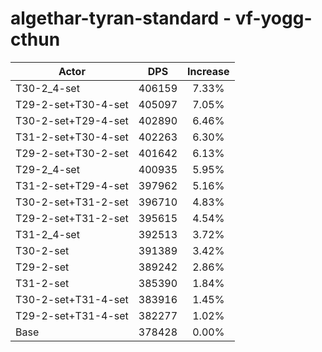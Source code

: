 # algethar-tyran-standard - vf-yogg-cthun
| Actor | DPS | Increase |
|---|:---:|:---:|
|T30-2_4-set|406159|7.33%|
|T29-2-set+T30-4-set|405097|7.05%|
|T30-2-set+T29-4-set|402890|6.46%|
|T31-2-set+T30-4-set|402263|6.30%|
|T29-2-set+T30-2-set|401642|6.13%|
|T29-2_4-set|400935|5.95%|
|T31-2-set+T29-4-set|397962|5.16%|
|T30-2-set+T31-2-set|396710|4.83%|
|T29-2-set+T31-2-set|395615|4.54%|
|T31-2_4-set|392513|3.72%|
|T30-2-set|391389|3.42%|
|T29-2-set|389242|2.86%|
|T31-2-set|385390|1.84%|
|T30-2-set+T31-4-set|383916|1.45%|
|T29-2-set+T31-4-set|382277|1.02%|
|Base|378428|0.00%|
